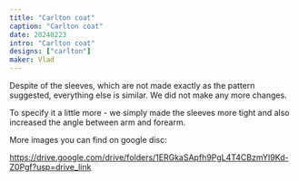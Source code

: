 ```yaml
---
title: "Carlton coat"
caption: "Carlton coat"
date: 20240223
intro: "Carlton coat"
designs: ["carlton"]
maker: Vlad
---
```


Despite of the sleeves, which are not made exactly as the pattern suggested, everything else is similar. We did not make any more changes.

To specify it a little more - we simply made the sleeves more tight and also increased the angle between arm and forearm.

More images you can find on google disc:

https://drive.google.com/drive/folders/1ERGkaSApfh9PgL4T4CBzmYI9Kd-Z0Pgf?usp=drive_link


